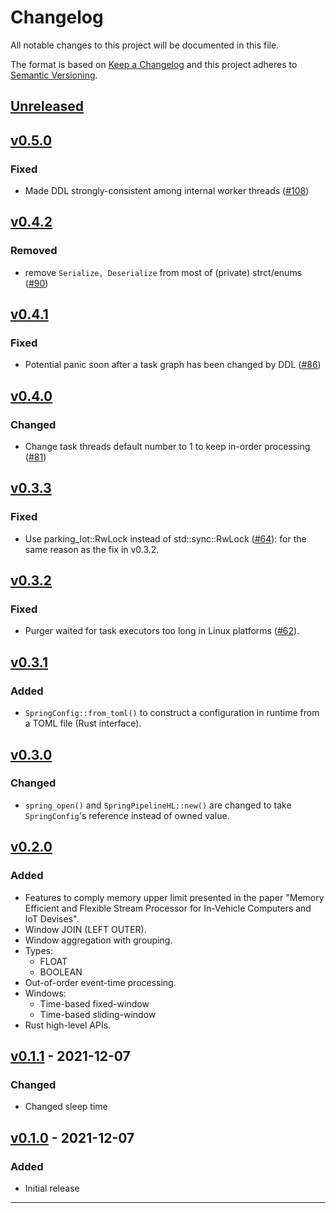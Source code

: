 # Changelog

All notable changes to this project will be documented in this file.

The format is based on [Keep a Changelog][Keep a Changelog] and this project adheres to [Semantic Versioning][Semantic Versioning].

## [Unreleased]

## [v0.5.0]

### Fixed

- Made DDL strongly-consistent among internal worker threads ([#108](https://github.com/SpringQL/SpringQL/pull/108))

## [v0.4.2]

### Removed

- remove `Serialize, Deserialize` from most of (private) strct/enums ([#90](https://github.com/SpringQL/SpringQL/pull/90))

## [v0.4.1]

### Fixed

- Potential panic soon after a task graph has been changed by DDL ([#86](https://github.com/SpringQL/SpringQL/pull/86))

## [v0.4.0]

### Changed

- Change task threads default number to 1 to keep in-order processing ([#81](https://github.com/SpringQL/SpringQL/pull/81))

## [v0.3.3]

### Fixed

- Use parking_lot::RwLock instead of std::sync::RwLock ([#64](https://github.com/SpringQL/SpringQL/pull/64)): for the same reason as the fix in v0.3.2.

## [v0.3.2]

### Fixed

- Purger waited for task executors too long in Linux platforms ([#62](https://github.com/SpringQL/SpringQL/pull/62)).

## [v0.3.1]

### Added

- `SpringConfig::from_toml()` to construct a configuration in runtime from a TOML file (Rust interface).

## [v0.3.0]

### Changed

- `spring_open()` and `SpringPipelineHL::new()` are changed to take `SpringConfig`'s reference instead of owned value.

## [v0.2.0]

### Added

- Features to comply memory upper limit presented in the paper "Memory Efficient and Flexible Stream Processor for In-Vehicle Computers and IoT Devises".
- Window JOIN (LEFT OUTER).
- Window aggregation with grouping.
- Types:
  - FLOAT
  - BOOLEAN
- Out-of-order event-time processing.
- Windows:
  - Time-based fixed-window
  - Time-based sliding-window
- Rust high-level APIs.

## [v0.1.1] - 2021-12-07

### Changed

- Changed sleep time

## [v0.1.0] - 2021-12-07

### Added

- Initial release

---

<!-- Links -->
[Keep a Changelog]: https://keepachangelog.com/
[Semantic Versioning]: https://semver.org/

<!-- Versions -->
[Unreleased]: https://github.com/SpringQL/SpringQL/compare/v0.5.0...HEAD
[Released]: https://github.com/SpringQL/SpringQL/releases
[v0.5.0]: https://github.com/SpringQL/SpringQL/compare/v0.4.2...v0.5.0
[v0.4.2]: https://github.com/SpringQL/SpringQL/compare/v0.4.1...v0.4.2
[v0.4.1]: https://github.com/SpringQL/SpringQL/compare/v0.4.0...v0.4.1
[v0.4.0]: https://github.com/SpringQL/SpringQL/compare/v0.3.3...v0.4.0
[v0.3.3]: https://github.com/SpringQL/SpringQL/compare/v0.3.2...v0.3.3
[v0.3.2]: https://github.com/SpringQL/SpringQL/compare/v0.3.1...v0.3.2
[v0.3.1]: https://github.com/SpringQL/SpringQL/compare/v0.3.0...v0.3.1
[v0.3.0]: https://github.com/SpringQL/SpringQL/compare/v0.2.0...v0.3.0
[v0.2.0]: https://github.com/SpringQL/SpringQL/compare/v0.1.1...v0.2.0
[v0.1.1]: https://github.com/SpringQL/SpringQL/compare/v0.1.0...v0.1.1
[v0.1.0]: https://github.com/SpringQL/SpringQL/releases/v0.1.0
